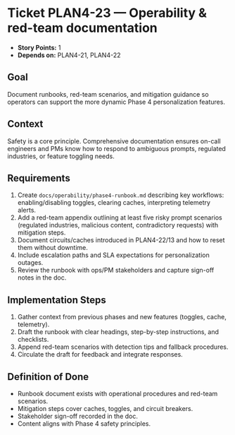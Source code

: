 # Ticket PLAN4-23 — Operability & red-team documentation

- **Story Points:** 1
- **Depends on:** PLAN4-21, PLAN4-22

## Goal
Document runbooks, red-team scenarios, and mitigation guidance so operators can support the more dynamic Phase 4 personalization features.

## Context
Safety is a core principle. Comprehensive documentation ensures on-call engineers and PMs know how to respond to ambiguous prompts, regulated industries, or feature toggling needs.

## Requirements
1. Create `docs/operability/phase4-runbook.md` describing key workflows: enabling/disabling toggles, clearing caches, interpreting telemetry alerts.
2. Add a red-team appendix outlining at least five risky prompt scenarios (regulated industries, malicious content, contradictory requests) with mitigation steps.
3. Document circuits/caches introduced in PLAN4-22/13 and how to reset them without downtime.
4. Include escalation paths and SLA expectations for personalization outages.
5. Review the runbook with ops/PM stakeholders and capture sign-off notes in the doc.

## Implementation Steps
1. Gather context from previous phases and new features (toggles, cache, telemetry).
2. Draft the runbook with clear headings, step-by-step instructions, and checklists.
3. Append red-team scenarios with detection tips and fallback procedures.
4. Circulate the draft for feedback and integrate responses.

## Definition of Done
- Runbook document exists with operational procedures and red-team scenarios.
- Mitigation steps cover caches, toggles, and circuit breakers.
- Stakeholder sign-off recorded in the doc.
- Content aligns with Phase 4 safety principles.
